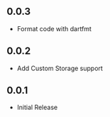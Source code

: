 ## 0.0.3

- Format code with dartfmt

## 0.0.2

- Add Custom Storage support

## 0.0.1

- Initial Release

